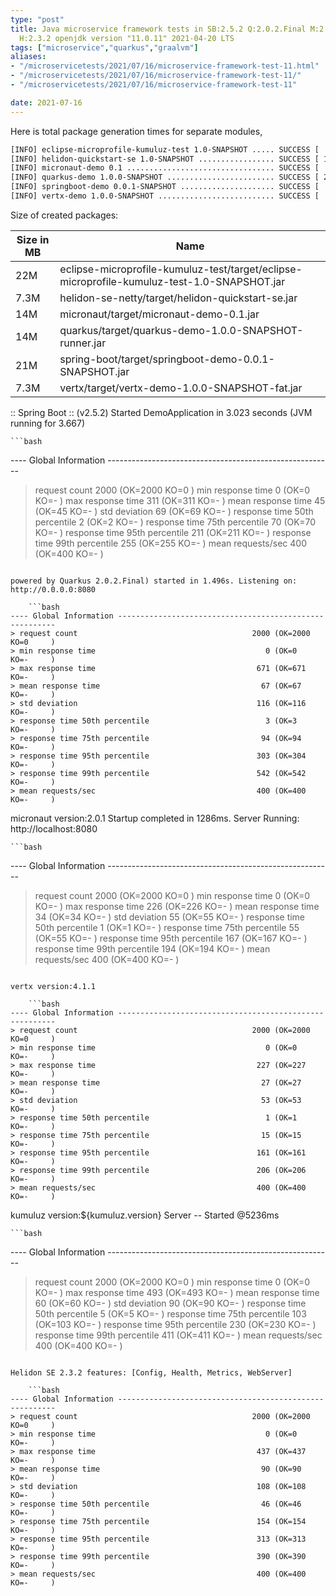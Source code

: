 ```yaml
---
type: "post"
title: Java microservice framework tests in SB:2.5.2 Q:2.0.2.Final M:2.5.9 V:4.1.1
  H:2.3.2 openjdk version "11.0.11" 2021-04-20 LTS
tags: ["microservice","quarkus","graalvm"]
aliases:
- "/microservicetests/2021/07/16/microservice-framework-test-11.html"
- "/microservicetests/2021/07/16/microservice-framework-test-11/"
- "/microservicetests/2021/07/16/microservice-framework-test-11"

date: 2021-07-16
---
```

 
Here is total package generation times for separate modules,
```bash
[INFO] eclipse-microprofile-kumuluz-test 1.0-SNAPSHOT ..... SUCCESS [  4.703 s]
[INFO] helidon-quickstart-se 1.0-SNAPSHOT ................. SUCCESS [ 12.500 s]
[INFO] micronaut-demo 0.1 ................................. SUCCESS [  8.837 s]
[INFO] quarkus-demo 1.0.0-SNAPSHOT ........................ SUCCESS [ 20.917 s]
[INFO] springboot-demo 0.0.1-SNAPSHOT ..................... SUCCESS [  9.143 s]
[INFO] vertx-demo 1.0.0-SNAPSHOT .......................... SUCCESS [  5.227 s]
```
Size of created packages:

| Size in MB |  Name |
|------------|-------|
| 22M | eclipse-microprofile-kumuluz-test/target/eclipse-microprofile-kumuluz-test-1.0-SNAPSHOT.jar |
| 7.3M | helidon-se-netty/target/helidon-quickstart-se.jar |
| 14M | micronaut/target/micronaut-demo-0.1.jar |
| 14M | quarkus/target/quarkus-demo-1.0.0-SNAPSHOT-runner.jar |
| 21M | spring-boot/target/springboot-demo-0.0.1-SNAPSHOT.jar |
| 7.3M | vertx/target/vertx-demo-1.0.0-SNAPSHOT-fat.jar |


:: Spring Boot :: (v2.5.2) Started DemoApplication in 3.023 seconds (JVM running for 3.667)

    ```bash
---- Global Information --------------------------------------------------------
> request count                                       2000 (OK=2000   KO=0     )
> min response time                                      0 (OK=0      KO=-     )
> max response time                                    311 (OK=311    KO=-     )
> mean response time                                    45 (OK=45     KO=-     )
> std deviation                                         69 (OK=69     KO=-     )
> response time 50th percentile                          2 (OK=2      KO=-     )
> response time 75th percentile                         70 (OK=70     KO=-     )
> response time 95th percentile                        211 (OK=211    KO=-     )
> response time 99th percentile                        255 (OK=255    KO=-     )
> mean requests/sec                                    400 (OK=400    KO=-     )
```

powered by Quarkus 2.0.2.Final) started in 1.496s. Listening on: http://0.0.0.0:8080

    ```bash
---- Global Information --------------------------------------------------------
> request count                                       2000 (OK=2000   KO=0     )
> min response time                                      0 (OK=0      KO=-     )
> max response time                                    671 (OK=671    KO=-     )
> mean response time                                    67 (OK=67     KO=-     )
> std deviation                                        116 (OK=116    KO=-     )
> response time 50th percentile                          3 (OK=3      KO=-     )
> response time 75th percentile                         94 (OK=94     KO=-     )
> response time 95th percentile                        303 (OK=304    KO=-     )
> response time 99th percentile                        542 (OK=542    KO=-     )
> mean requests/sec                                    400 (OK=400    KO=-     )
```

micronaut version:2.0.1 Startup completed in 1286ms. Server Running: http://localhost:8080

    ```bash
---- Global Information --------------------------------------------------------
> request count                                       2000 (OK=2000   KO=0     )
> min response time                                      0 (OK=0      KO=-     )
> max response time                                    226 (OK=226    KO=-     )
> mean response time                                    34 (OK=34     KO=-     )
> std deviation                                         55 (OK=55     KO=-     )
> response time 50th percentile                          1 (OK=1      KO=-     )
> response time 75th percentile                         55 (OK=55     KO=-     )
> response time 95th percentile                        167 (OK=167    KO=-     )
> response time 99th percentile                        194 (OK=194    KO=-     )
> mean requests/sec                                    400 (OK=400    KO=-     )
```

vertx version:4.1.1

    ```bash
---- Global Information --------------------------------------------------------
> request count                                       2000 (OK=2000   KO=0     )
> min response time                                      0 (OK=0      KO=-     )
> max response time                                    227 (OK=227    KO=-     )
> mean response time                                    27 (OK=27     KO=-     )
> std deviation                                         53 (OK=53     KO=-     )
> response time 50th percentile                          1 (OK=1      KO=-     )
> response time 75th percentile                         15 (OK=15     KO=-     )
> response time 95th percentile                        161 (OK=161    KO=-     )
> response time 99th percentile                        206 (OK=206    KO=-     )
> mean requests/sec                                    400 (OK=400    KO=-     )
```

kumuluz version:${kumuluz.version} Server -- Started @5236ms

    ```bash
---- Global Information --------------------------------------------------------
> request count                                       2000 (OK=2000   KO=0     )
> min response time                                      0 (OK=0      KO=-     )
> max response time                                    493 (OK=493    KO=-     )
> mean response time                                    60 (OK=60     KO=-     )
> std deviation                                         90 (OK=90     KO=-     )
> response time 50th percentile                          5 (OK=5      KO=-     )
> response time 75th percentile                        103 (OK=103    KO=-     )
> response time 95th percentile                        230 (OK=230    KO=-     )
> response time 99th percentile                        411 (OK=411    KO=-     )
> mean requests/sec                                    400 (OK=400    KO=-     )
```

Helidon SE 2.3.2 features: [Config, Health, Metrics, WebServer]

    ```bash
---- Global Information --------------------------------------------------------
> request count                                       2000 (OK=2000   KO=0     )
> min response time                                      0 (OK=0      KO=-     )
> max response time                                    437 (OK=437    KO=-     )
> mean response time                                    90 (OK=90     KO=-     )
> std deviation                                        108 (OK=108    KO=-     )
> response time 50th percentile                         46 (OK=46     KO=-     )
> response time 75th percentile                        154 (OK=154    KO=-     )
> response time 95th percentile                        313 (OK=313    KO=-     )
> response time 99th percentile                        390 (OK=390    KO=-     )
> mean requests/sec                                    400 (OK=400    KO=-     )
```
